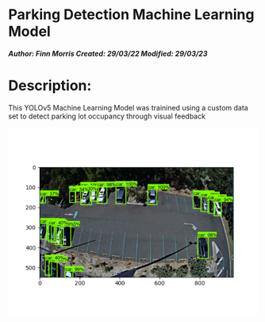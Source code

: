 
# Parking Detection Machine Learning Model
***Author: Finn Morris
Created: 29/03/22
Modified: 29/03/23***

# Description:
This YOLOv5 Machine Learning Model was trainined using a custom data set to detect parking lot occupancy through visual feedback

![alt text](https://github.com/finnmo/Personal-Projects/blob/main/ParkingDetectionAI/output.png?raw=true)
